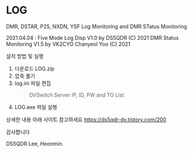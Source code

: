 # LOG
DMR, DSTAR, P25, NXDN, YSF Log Monitoring and DMR STatus Monitoring

2021.04.04 : Five Mode Log Disp V1.0 by DS5QDR (C) 2021 
             DMR Status Monitoring V1.5 by VK2CYO Chanyeol Yoo (C) 2021

설치 방법 및 실행
1. 다운로드 LOG.zip 
2. 압축 풀기
3. log.ini 파일 편집
   > DVSwitch Server IP, ID, PW and TG List
4. LOG.exe 파일 실행

상세한 내용 아래 사이트 참고하세요
https://ds5qdr-dv.tistory.com/200

감사합니다

DS5QDR Lee, Heonmin.
